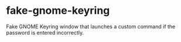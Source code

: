 # fake-gnome-keyring
Fake GNOME Keyring window that launches a custom command if the password is entered incorrectly.
